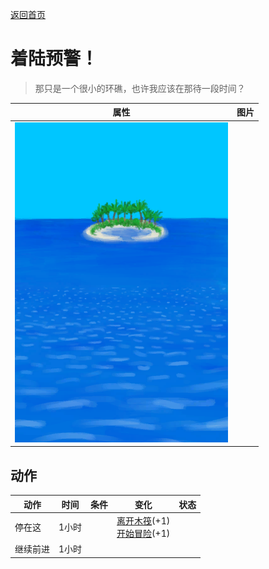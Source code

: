 [返回首页](index.md)  
# 着陆预警！  
> 那只是一个很小的环礁，也许我应该在那待一段时间？  
  
  属性  |   图片   
 ----  |  ----:   
   |  ![](Sprite/Atoll.png)   
  
## 动作  
动作  |  时间  |  条件  |  变化  |  状态  
----  |  ----  |  ----  |  ----  |  ----  
停在这  |  1小时  |    |  [离开木筏](RaftExitAtoll.md)(+1)<br>[开始冒险](Start_RaftAtoll.md)(+1)  |    
继续前进  |  1小时  |    |    |    
